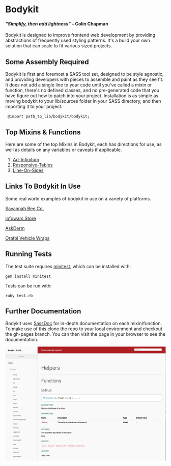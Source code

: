 Bodykit
=======

#### _"Simplify, then add lightness"_  – Colin Chapman



Bodykit is designed to improve frontend web development by providing abstractions of frequently used styling patterns. It's a build your own solution that can scale to fit various sized projects.

Some Assembly Required
----------------------
Bodykit is first and foremost a SASS tool set, designed to be style agnostic, and providing developers with pieces to assemble and paint as they see fit. It does not add a single line to your code until you've called a mixin or function, there's no defined classes, and no pre-generated code that you have figure out how to patch into your project. Installation is as simple as moving bodykit to your lib/sources folder in your SASS directory, and then importing it to your project.

     @import path_to_lib/bodykit/bodykit;

Top Mixins & Functions
----------------------
Here are some of the top Mixins in Bodykit, each has directions for use, as well as details on any variables or caveats if applicable.

1. [Ad-Infinitum](https://github.com/gaugeinteractive/bodykit/blob/master/src/mixins/_ad-infinitum.scss)
2. [Responsive-Tables](https://github.com/gaugeinteractive/bodykit/blob/master/src/mixins/_responsive-table.scss)
3. [Line-On-Sides](https://github.com/gaugeinteractive/bodykit/blob/master/src/mixins/_line-on-sides.scss)


Links To Bodykit In Use
----------------------
Some real world examples of bodykit in use on a variety of platforms.

[Savannah Bee Co.](http://savannahbee.com)

[Infowars Store](http://infowarsstore.com)

[AskDerm](http://askderm.com)

[Orafol Vehicle Wraps](http://orafolvehiclewraps.com)



Running Tests
-------------

The test suite requires [minitest](https://github.com/seattlerb/minitest), which can be installed with:

    gem install minitest

Tests can be run with:

    ruby test.rb

Further Documentation
-------------

Bodykit uses [SassDoc](https://github.com/SassDoc/) for in-depth documentation on each mixin/function. To make use of this clone the repo to your local environment and checkout the gh-pages branch. You can then visit the page in your browser to see the documentation.

[![Docs Preview](./preview.png)](./preview.png)
